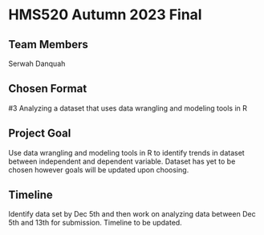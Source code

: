 # HMS520 Autumn 2023 Final
## Team Members 
Serwah Danquah 
## Chosen Format
#3 Analyzing a dataset that uses data wrangling and modeling tools in R
## Project Goal
Use data wrangling and modeling tools in R to identify trends in dataset between independent and dependent variable. Dataset has yet to be chosen however goals will be updated upon choosing. 
## Timeline
Identify data set by Dec 5th and then work on analyzing data between Dec 5th and 13th for submission. Timeline to be updated. 
